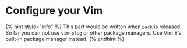 # Configure your Vim

{% hint style="info" %}
This part would be written when `pack` is released. So far you can not use `vim-plug` or other package managers. Use Vim 8’s built-in package manager instead.
{% endhint %}
